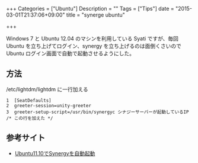 +++
Categories = ["Ubuntu"]
Description = ""
Tags = ["Tips"]
date = "2015-03-01T21:37:06+09:00"
title = "synerge ubuntu"

+++

Windows 7 と Ubuntu 12.04 のマシンを利用している Syati ですが、毎回 Ubuntu を立ち上げてログイン、synergy を立ち上げるのは面倒くさいので Ubuntu ログイン画面で自動で起動させるようにした。

## 方法

/etc/lightdm/lightdm に一行加える

    1  [SeatDefaults]
    2  greeter-session=unity-greeter
    3  greeter-setup-script=/usr/bin/synergyc シナジーサーバーが起動しているIP /* この行を加えた */

## 参考サイト

-   [Ubuntu11.10でSynergyを自動起動](http://yasu1973fc2.blog99.fc2.com/blog-entry-72.html)
